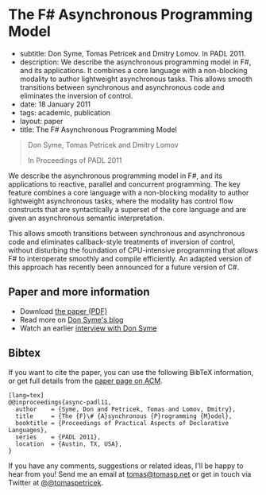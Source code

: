 # The F# Asynchronous Programming Model

 - subtitle: Don Syme, Tomas Petricek and Dmitry Lomov. In PADL 2011.
 - description: We describe the asynchronous programming model in F#, and its applications. It combines a core
     language with a non-blocking modality to author lightweight asynchronous tasks. This allows smooth
     transitions between synchronous and asynchronous code and eliminates the inversion of control.
 - date: 18 January 2011
 - tags: academic, publication
 - layout: paper
 - title: The F# Asynchronous Programming Model

> Don Syme, Tomas Petricek and Dmitry Lomov
>
> In Proceedings of PADL 2011

We describe the asynchronous programming model in F#, and its applications to reactive, 
parallel and concurrent programming. The key feature combines a core language with a 
non-blocking modality to author lightweight asynchronous tasks, where the modality has 
control flow constructs that are syntactically a superset of the core language and are 
given an asynchronous semantic interpretation. 

This allows smooth transitions between synchronous and asynchronous code and eliminates 
callback-style treatments of inversion of control, without disturbing the foundation of 
CPU-intensive programming that allows F# to interoperate smoothly and compile efficiently. 
An adapted version of this approach has recently been announced for a future version of C#.


## Paper and more information

 - Download [the paper (PDF)](async.pdf)
 - Read more on [Don Syme's blog](http://blogs.msdn.com/b/dsyme/archive/2010/10/21/the-f-asynchronous-programming-model-padl-2010-pre-publication-draft.aspx)
 - Watch an earlier [interview with Don Syme](http://channel9.msdn.com/Blogs/Charles/Don-Syme-Whats-new-in-F-Asynchronous-Workflows-and-welcome-to-the-NET-family)
 
## <a id="cite">Bibtex</a>
If you want to cite the paper, you can use the following BibTeX information, or
get full details from the [paper page on ACM](http://dl.acm.org/citation.cfm?id=1946313.1946334&coll=DL&dl=GUIDE&CFID=375487526&CFTOKEN=86636259).

    [lang=tex]
    @@inproceedings{async-padl11,
      author    = {Syme, Don and Petricek, Tomas and Lomov, Dmitry}, 
      title     = {The {F}\# {A}synchronous {P}rogramming {M}odel},
      booktitle = {Proceedings of Practical Aspects of Declarative Languages},
      series    = {PADL 2011},
      location  = {Austin, TX, USA},
    } 

If you have any comments, suggestions or related ideas, I'll be happy to 
hear from you! Send me an email at [tomas@tomasp.net](mailto:tomas@tomasp.net)
or get in touch via Twitter at [@@tomaspetricek](http://twitter.com/tomaspetricek).

